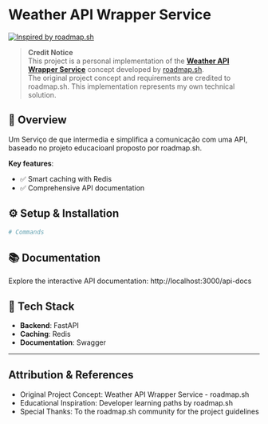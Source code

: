 # Weather API Wrapper Service

[![Inspired by roadmap.sh](https://img.shields.io/badge/Inspired%20by-roadmap.sh-2ea44f?style=flat)](https://roadmap.sh/projects/weather-api-wrapper-service)

> **Credit Notice**  
> This project is a personal implementation of the **[Weather API Wrapper Service](https://roadmap.sh/projects/weather-api-wrapper-service)** concept developed by [roadmap.sh](https://roadmap.sh).  
> The original project concept and requirements are credited to roadmap.sh. This implementation represents my own technical solution.

## 📌 Overview
Um Serviço de que intermedia e simplifica a comunicação com uma API, baseado no projeto educacioanl proposto por roadmap.sh.

**Key features**:
- ✅ Smart caching with Redis
- ✅ Comprehensive API documentation

## ⚙️ Setup & Installation
```bash
# Commands
```

## 📚 Documentation
Explore the interactive API documentation:
http://localhost:3000/api-docs

## 🔧 Tech Stack
- **Backend**: FastAPI
- **Caching**: Redis
- **Documentation**: Swagger 
---

## Attribution & References
- Original Project Concept: Weather API Wrapper Service - roadmap.sh
- Educational Inspiration: Developer learning paths by roadmap.sh
- Special Thanks: To the roadmap.sh community for the project guidelines

